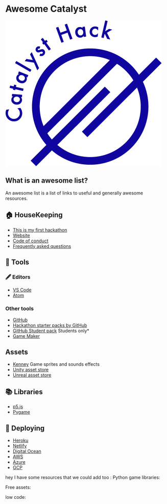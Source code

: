 # Awesome Catalyst

![Catalyst Hack](media/logo.png)

## What is an awesome list?

An awesome list is a list of links to useful and generally awesome resources.

## 🏠 HouseKeeping

- [This is my first hackathon](/intro)
- [Website](https://www.catalysthack.com/)
- [Code of conduct](https://www.catalysthack.com/codeofconduct/)
- [Frequently asked questions](/faq)

## 🔨 Tools

### 🖋 Editors

- [VS Code](https://code.visualstudio.com/)
- [Atom](https://atom.io/)

### Other tools

- [GitHub](https://github.com)
- [Hackathon starter packs by GitHub](https://github.blog/2019-04-03-make-your-next-hackathon-a-success-with-mlh-and-github/)
- [GitHub Student pack](https://education.github.com/pack) Students only*
- [Game Maker](https://www.yoyogames.com/gamemaker)

## Assets

- [Kenney](https://www.kenney.nl/) Game sprites and sounds effects
- [Unity asset store](https://assetstore.unity.com/lists/free-assets-34756)
- [Unreal asset store](https://www.unrealengine.com/marketplace/en-US/free)

## 📚 Libraries

- [p5.js](https://p5js.org/)
- [Pygame](https://www.pygame.org/)

## 🚀 Deploying

- [Heroku](https://heroku.com/)
- [Netlify](https://www.netlify.com/)
- [Digital Ocean](https://www.digitalocean.com/)
- [AWS](https://aws.amazon.com/)
- [Azure](https://azure.microsoft.com/en-gb/)
- [GCP](https://cloud.google.com/)

hey I have some resources that we could add too : Python game libraries:

Free assets:

low code: